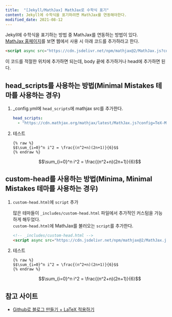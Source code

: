 ```yaml
---
title:  "[Jekyll/MathJax] MathJax로 수학식 표기"
content: Jekyll에 수학식을 표기하려면 MathJax를 연동해야한다.
modified_date: 2021-08-12
---
```


Jekyll에 수학식을 표기하는 방법 중 MathJax를 연동하는 방법이 있다.  
[MathJax 홈페이지](https://www.mathjax.org/#gettingstarted)를 보면 웹에서 사용 시 아래 코드를 추가하라고 한다.  

```html
<script async src="https://cdn.jsdelivr.net/npm/mathjax@2/MathJax.js?config=TeX-AMS-MML_CHTML"></script>
```

이 코드를 적절한 위치에 추가하면 되는데, body 끝에 추가하거나 head에 추가하면 된다.  

## head_scripts를 사용하는 방법(Minimal Mistakes 테마를 사용하는 경우)

1. _config.yml에 `head_scripts`에 mathjax src를 추가한다.

    ```yml
    head_scripts:
      - "https://cdn.mathjax.org/mathjax/latest/MathJax.js?config=TeX-MML-AM_CHTML"
    ```

2. 테스트
    ```
    {% raw %}
    $$\sum_{i=0}^n i^2 = \frac{(n^2+n)(2n+1)}{6}$$
    {% endraw %}
    ```
    $$\sum_{i=0}^n i^2 = \frac{(n^2+n)(2n+1)}{6}$$

## custom-head를 사용하는 방법(Minima, Minimal Mistakes 테마를 사용하는 경우)

1. `custom-head.html`에 `script` 추가
    
    많은 테마들이 `_includes/custom-head.html` 파일에서 추가적인 커스텀을 가능하게 해두었다.  
    `custom-head.html`에 MathJax를 불러오는 `script`를 추가한다.
    ```html
    <!-- _includes/custom-head.html -->
    <script async src="https://cdn.jsdelivr.net/npm/mathjax@2/MathJax.js?config=TeX-AMS-MML_CHTML"></script>
    ```

2. 테스트
    ```
    {% raw %}
    $$\sum_{i=0}^n i^2 = \frac{(n^2+n)(2n+1)}{6}$$
    {% endraw %}
    ```
    $$\sum_{i=0}^n i^2 = \frac{(n^2+n)(2n+1)}{6}$$

## 참고 사이트
- [Github로 블로그 만들기 + LaTeX 적용하기](https://helloworldpark.github.io/jekyll/update/2016/12/18/Github-and-Latex.html)

